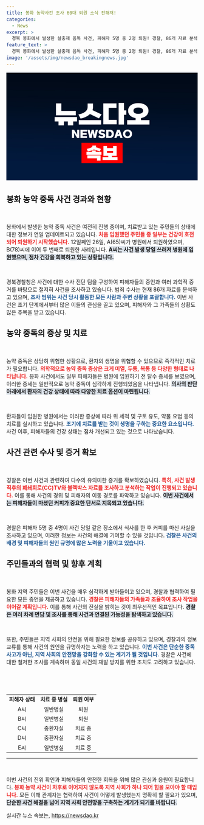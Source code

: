 ```yaml
---
title: 봉화 농약사건 조사 60대 퇴원 소식 전해져!
categories:
  - News
excerpt: >
  경북 봉화에서 발생한 살충제 음독 사건, 피해자 5명 중 2명 퇴원! 경찰, 86개 자료 분석하며 커피가 단서로 떠오른 중대한 전개. 과거 사건과의 유사성도 주목하는 수사에 귀추가 주목된다!
feature_text: >
  경북 봉화에서 발생한 살충제 음독 사건, 피해자 5명 중 2명 퇴원! 경찰, 86개 자료 분석하며 커피가 단서로 떠오른 중대한 전개. 과거 사건과의 유사성도 주목하는 수사에 귀추가 주목된다!
image: '/assets/img/newsdao_breakingnews.jpg'
---
```


<p><img src="/assets/img/newsdao_breakingnews.jpg" alt="implanttips 속보" /></p>

<h2 data-ke-size="size26">봉화 농약 중독 사건 경과와 현황</h2>

<p data-ke-size="size16">&nbsp;</p>

<p>봉화에서 발생한 농약 중독 사건은 여전히 진행 중이며, 치료받고 있는 주민들의 상태에 대한 정보가 연일 업데이트되고 있습니다. <b><span style="color: #ee2323;">처음 입원했던 주민들 중 일부는 건강이 호전되어 퇴원하기 시작했습니다.</span></b> 12일째인 26일, A(65)씨가 병원에서 퇴원하였으며, B(78)씨에 이어 두 번째로 퇴원한 사례입니다. <b><span style="background-color: #21538527;">A씨는 사건 발생 당일 쓰러져 병원에 입원했으며, 점차 건강을 회복하고 있는 상황입니다.</span></b> </p>

<p data-ke-size="size16">&nbsp;</p>

<p>경북경찰청은 사건에 대한 수사 전단 팀을 구성하여 피해자들의 증언과 여러 과학적 증거를 바탕으로 철저히 사건을 조사하고 있습니다. 범죄 수사는 현재 86개 자료를 분석하고 있으며, <b><span style="color: #1a5490;">조사 범위는 사건 당시 활동한 모든 사람과 주변 상황을 포괄합니다.</span></b> 이번 사건은 초기 단계에서부터 많은 이들의 관심을 끌고 있으며, 피해자와 그 가족들의 상황도 많은 주목을 받고 있습니다.</p>

<h2 data-ke-size="size26">농약 중독의 증상 및 치료</h2>

<p data-ke-size="size16">&nbsp;</p>

<p>농약 중독은 상당히 위험한 상황으로, 환자의 생명을 위협할 수 있으므로 즉각적인 치료가 필요합니다. <b><span style="color: #ee2323;">의학적으로 농약 중독 증상은 크게 미열, 두통, 복통 등 다양한 형태로 나타납니다.</span></b> 봉화 사건에서도 일부 피해자들은 병원에 입원하기 전 탈수 증세를 보였으며, 이러한 증세는 일반적으로 농약 중독이 심각하게 진행되었음을 나타냅니다. <b><span style="background-color: #21538527;">의사의 판단 아래에서 환자의 건강 상태에 따라 다양한 치료 옵션이 마련됩니다.</span></b> </p>

<p data-ke-size="size16">&nbsp;</p>

<p>환자들이 입원한 병원에서는 이러한 증상에 따라 위 세척 및 구토 유도, 약물 요법 등의 치료를 실시하고 있습니다. <b><span style="color: #1a5490;">조기에 치료를 받는 것이 생명을 구하는 중요한 요소입니다.</span></b> 사건 이후, 피해자들의 건강 상태는 점차 개선되고 있는 것으로 나타났습니다.</p>

<h2 data-ke-size="size26">사건 관련 수사 및 증거 확보</h2> 

<p data-ke-size="size16">&nbsp;</p>

<p>경찰은 이번 사건과 관련하여 다수의 유의미한 증거를 확보하였습니다. <b><span style="color: #ee2323;">특히, 사건 발생 직후의 폐쇄회로(CC)TV와 블랙박스 자료를 조사하고 분석하는 작업이 진행되고 있습니다.</span></b> 이를 통해 사건의 경위 및 피해자의 이동 경로를 파악하고 있습니다. <b><span style="background-color: #21538527;">이번 사건에서는 피해자들이 마셨던 커피가 중요한 단서로 지목되고 있습니다.</span></b> </p>

<p data-ke-size="size16">&nbsp;</p>

<p>경찰은 피해자 5명 중 4명이 사건 당일 같은 장소에서 식사를 한 후 커피를 마신 사실을 조사하고 있으며, 이러한 정보는 사건의 해결에 기여할 수 있을 것입니다. <b><span style="color: #1a5490;">검찰은 사건의 배경 및 피해자들의 원인 규명에 많은 노력을 기울이고 있습니다.</span></b></p>

<h2 data-ke-size="size26">주민들과의 협력 및 향후 계획</h2>

<p data-ke-size="size16">&nbsp;</p>

<p>봉화 지역 주민들은 이번 사건을 매우 심각하게 받아들이고 있으며, 경찰과 협력하여 필요한 모든 증언을 제공하고 있습니다. <b><span style="color: #ee2323;">경찰은 피해자들의 가족들과 조율하여 조사 작업을 이어갈 계획입니다.</span></b> 이를 통해 사건의 진실을 밝히는 것이 최우선적인 목표입니다. <b><span style="background-color: #21538527;">경찰은 여러 차례 면담 및 조사를 통해 사건과 연결된 가능성을 탐색하고 있습니다.</span></b> </p>

<p data-ke-size="size16">&nbsp;</p>

<p>또한, 주민들은 지역 사회의 안전을 위해 필요한 정보를 공유하고 있으며, 경찰과의 정보 교류를 통해 사건의 원인을 규명하자는 노력을 하고 있습니다. <b><span style="color: #1a5490;">이번 사건은 단순한 중독 사고가 아닌, 지역 사회의 안전망을 강화할 수 있는 계기가 될 것입니다.</span></b> 경찰은 사건에 대한 철저한 조사를 계속하며 동일 사건의 재발 방지를 위한 조치도 고려하고 있습니다. </p>

<p data-ke-size="size16">&nbsp;</p> 

<p data-ke-size="size16">&nbsp;</p> 

<table style="width: 100%; border-collapse: collapse;">
<tr>
<td style="text-align: center; height: 17px;"><b>피해자 상태</b></td>
<td style="text-align: center; height: 17px;"><b>치료 중 병실</b></td>
<td style="text-align: center; height: 17px;"><b>퇴원 여부</b></td>
</tr>
<tr>
<td style="text-align: center; height: 17px;">A씨</td>
<td style="text-align: center; height: 17px;">일반병실</td>
<td style="text-align: center; height: 17px;">퇴원</td>
</tr>
<tr>
<td style="text-align: center; height: 17px;">B씨</td>
<td style="text-align: center; height: 17px;">일반병실</td>
<td style="text-align: center; height: 17px;">퇴원</td>
</tr>
<tr>
<td style="text-align: center; height: 17px;">C씨</td>
<td style="text-align: center; height: 17px;">중환자실</td>
<td style="text-align: center; height: 17px;">치료 중</td>
</tr>
<tr>
<td style="text-align: center; height: 17px;">D씨</td>
<td style="text-align: center; height: 17px;">중환자실</td>
<td style="text-align: center; height: 17px;">치료 중</td>
</tr>
<tr>
<td style="text-align: center; height: 17px;">E씨</td>
<td style="text-align: center; height: 17px;">일반병실</td>
<td style="text-align: center; height: 17px;">치료 중</td>
</tr>
</table>

<hr>

<p data-ke-size="size16">&nbsp;</p> 

<p>이번 사건의 진위 확인과 피해자들의 안전한 회복을 위해 많은 관심과 응원이 필요합니다. <b><span style="color: #ee2323;">봉화 농약 사건이 차후로 이어지지 않도록 지역 사회가 하나 되어 힘을 모아야 할 때입니다.</span></b> 모든 이해 관계자는 협력하여 사건이 어떻게 발생했는지 명확히 할 필요가 있으며, <b><span style="background-color: #21538527;">단순한 사건 해결을 넘어 지역 사회 안전망을 구축하는 계기가 되기를 바랍니다.</span></b></p>
실시간 뉴스 속보는, <a href="https://newsdao.kr" rel="dofollow">https://newsdao.kr</a>


